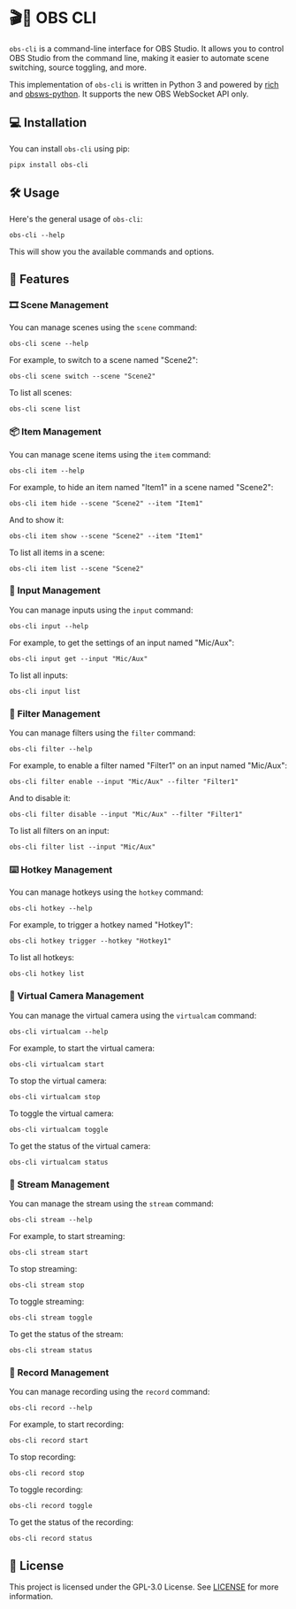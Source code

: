 # 🎬🎥 OBS CLI

`obs-cli` is a command-line interface for OBS Studio. It allows you to control OBS Studio from the command line, making it easier to automate scene switching, source toggling, and more.

This implementation of `obs-cli` is written in Python 3 and powered by [rich](https://github.com/Textualize/rich) and [obsws-python](https://pypi.org/project/obsws-python/). It supports the new OBS WebSocket API only.

## 💻 Installation

You can install `obs-cli` using pip:

```shell
pipx install obs-cli
```

## 🛠️ Usage

Here's the general usage of `obs-cli`:

```shell
obs-cli --help
```

This will show you the available commands and options.

## 🌟 Features

### 🎞️ Scene Management

You can manage scenes using the `scene` command:

```shell
obs-cli scene --help
```

For example, to switch to a scene named "Scene2":

```shell
obs-cli scene switch --scene "Scene2"
```

To list all scenes:

```shell
obs-cli scene list
```

### 📦 Item Management

You can manage scene items using the `item` command:

```shell
obs-cli item --help
```

For example, to hide an item named "Item1" in a scene named "Scene2":

```shell
obs-cli item hide --scene "Scene2" --item "Item1"
```

And to show it:

```shell
obs-cli item show --scene "Scene2" --item "Item1"
```

To list all items in a scene:

```shell
obs-cli item list --scene "Scene2"
```

### 🎤 Input Management

You can manage inputs using the `input` command:

```shell
obs-cli input --help
```

For example, to get the settings of an input named "Mic/Aux":

```shell
obs-cli input get --input "Mic/Aux"
```

To list all inputs:

```shell
obs-cli input list
```

### 🎨 Filter Management

You can manage filters using the `filter` command:

```shell
obs-cli filter --help
```

For example, to enable a filter named "Filter1" on an input named "Mic/Aux":

```shell
obs-cli filter enable --input "Mic/Aux" --filter "Filter1"
```

And to disable it:

```shell
obs-cli filter disable --input "Mic/Aux" --filter "Filter1"
```

To list all filters on an input:

```shell
obs-cli filter list --input "Mic/Aux"
```

### ⌨️ Hotkey Management

You can manage hotkeys using the `hotkey` command:

```shell
obs-cli hotkey --help
```

For example, to trigger a hotkey named "Hotkey1":

```shell
obs-cli hotkey trigger --hotkey "Hotkey1"
```

To list all hotkeys:

```shell
obs-cli hotkey list
```

### 🎥 Virtual Camera Management

You can manage the virtual camera using the `virtualcam` command:

```shell
obs-cli virtualcam --help
```

For example, to start the virtual camera:

```shell
obs-cli virtualcam start
```

To stop the virtual camera:

```shell
obs-cli virtualcam stop
```

To toggle the virtual camera:

```shell
obs-cli virtualcam toggle
```

To get the status of the virtual camera:

```shell
obs-cli virtualcam status
```

### 📡 Stream Management

You can manage the stream using the `stream` command:

```shell
obs-cli stream --help
```

For example, to start streaming:

```shell
obs-cli stream start
```

To stop streaming:

```shell
obs-cli stream stop
```

To toggle streaming:

```shell
obs-cli stream toggle
```

To get the status of the stream:

```shell
obs-cli stream status
```

### 🎥 Record Management

You can manage recording using the `record` command:

```shell
obs-cli record --help
```

For example, to start recording:

```shell
obs-cli record start
```

To stop recording:

```shell
obs-cli record stop
```

To toggle recording:

```shell
obs-cli record toggle
```

To get the status of the recording:

```shell
obs-cli record status
```

## 📄 License

This project is licensed under the GPL-3.0 License. See [LICENSE](LICENSE) for more information.

